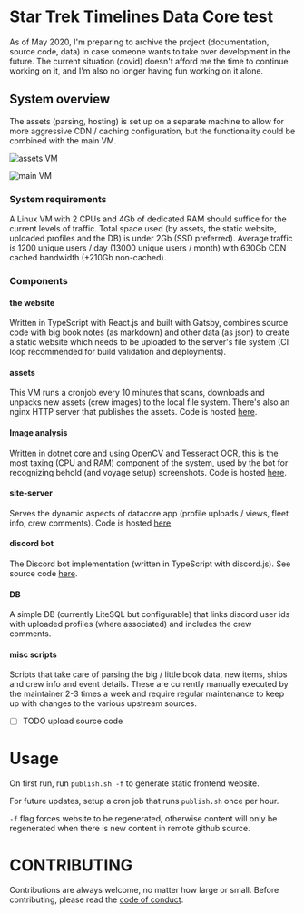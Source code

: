 # Star Trek Timelines Data Core test

As of May 2020, I'm preparing to archive the project (documentation, source code, data) in case someone wants to take over development in the future. The current situation (covid) doesn't afford me the time to continue working on it, and I'm also no longer having fun working on it alone.

## System overview

The assets (parsing, hosting) is set up on a separate machine to allow for more aggressive CDN / caching configuration, but the functionality could be combined with the main VM.

![assets VM](assets.svg "assets.datacore.app")

![main VM](main.svg "datacore.app")

### System requirements
A Linux VM with 2 CPUs and 4Gb of dedicated RAM should suffice for the current levels of traffic. Total space used (by assets, the static website, uploaded profiles and the DB) is under 2Gb (SSD preferred). Average traffic is 1200 unique users / day (13000 unique users / month) with 630Gb CDN cached bandwidth (+210Gb non-cached).

### Components

#### the website
Written in TypeScript with React.js and built with Gatsby, combines source code with big book notes (as markdown) and other data (as json) to create a static website which needs to be uploaded to the server's file system (CI loop recommended for build validation and deployments).

#### assets
This VM runs a cronjob every 10 minutes that scans, downloads and unpacks new assets (crew images) to the local file system. There's also an nginx HTTP server that publishes the assets. Code is hosted [here](https://github.com/stt-datacore/asset-server).

#### Image analysis
Written in dotnet core and using OpenCV and Tesseract OCR, this is the most taxing (CPU and RAM) component of the system, used by the bot for recognizing behold (and voyage setup) screenshots. Code is hosted [here](https://github.com/stt-datacore/bot).

#### site-server
Serves the dynamic aspects of datacore.app (profile uploads / views, fleet info, crew comments). Code is hosted [here](https://github.com/stt-datacore/site-server).

#### discord bot
The Discord bot implementation (written in TypeScript with discord.js). See source code [here](https://github.com/stt-datacore/bot).

#### DB
A simple DB (currently LiteSQL but configurable) that links discord user ids with uploaded profiles (where associated) and includes the crew comments.

#### misc scripts
Scripts that take care of parsing the big / little book data, new items, ships and crew info and event details. These are currently manually executed by the maintainer 2-3 times a week and require regular maintenance to keep up with changes to the various upstream sources.

- [ ] TODO upload source code

# Usage
On first run, run `publish.sh -f` to generate static frontend website. 

For future updates, setup a cron job that runs `publish.sh` once per hour.

`-f` flag forces website to be regenerated, otherwise content will only be regenerated when there is new content in remote github source.

# CONTRIBUTING

Contributions are always welcome, no matter how large or small. Before contributing, please read the [code of conduct](CODE_OF_CONDUCT.md).

